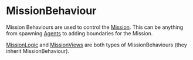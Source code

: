 # MissionBehaviour

Mission Behaviours are used to control the [Mission](../mission.md). This can be anything from spawning [Agents](../agent.md) to adding boundaries for the Mission.

[MissionLogic](missionlogic.md) and [MissionViews](missionview.md) are both types of MissionBehaviours (they inherit MissionBehaviour).

